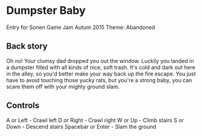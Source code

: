 # Dumpster Baby

Entry for Sonen Game Jam Autum 2015
Theme: Abandoned

## Back story

Oh no! Your clumsy dad dropped you out the window.
Luckily you landed in a dumpster filled with all kinds of nice, soft trash.
It's cold and dark out here in the alley, so you'd better make your way back up the fire escape.
You just have to avoid touching those yucky rats, but you're a strong baby,
you can scare them off with your mighty ground slam.

## Controls

A or Left - Crawl left
D or Right - Crawl right
W or Up - Climb stairs
S or Down - Descend stairs
Spacebar or Enter - Slam the ground
